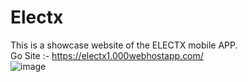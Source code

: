 # Electx
This is a showcase website of the ELECTX mobile APP. <br>
Go Site :- https://electx1.000webhostapp.com/ <br>
![image](https://user-images.githubusercontent.com/100085288/205478793-957abe59-1467-4ede-b3b3-873f01c91cb5.png)
